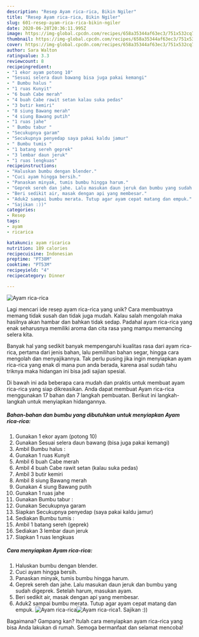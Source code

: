 ```yaml
---
description: "Resep Ayam rica-rica, Bikin Ngiler"
title: "Resep Ayam rica-rica, Bikin Ngiler"
slug: 601-resep-ayam-rica-rica-bikin-ngiler
date: 2020-06-28T20:36:11.995Z
image: https://img-global.cpcdn.com/recipes/658a35344af63ec3/751x532cq70/ayam-rica-rica-foto-resep-utama.jpg
thumbnail: https://img-global.cpcdn.com/recipes/658a35344af63ec3/751x532cq70/ayam-rica-rica-foto-resep-utama.jpg
cover: https://img-global.cpcdn.com/recipes/658a35344af63ec3/751x532cq70/ayam-rica-rica-foto-resep-utama.jpg
author: Sara Walton
ratingvalue: 3.3
reviewcount: 8
recipeingredient:
- "1 ekor ayam potong 10"
- "Sesuai selera daun bawang bisa juga pakai kemangi"
- " Bumbu halus "
- "1 ruas Kunyit"
- "6 buah Cabe merah"
- "4 buah Cabe rawit setan kalau suka pedas"
- "3 butir kemiri"
- "8 siung Bawang merah"
- "4 siung Bawang putih"
- "1 ruas jahe"
- " Bumbu tabur "
- "Secukupnya garam"
- "Secukupnya penyedap saya pakai kaldu jamur"
- " Bumbu tumis "
- "1 batang sereh geprek"
- "3 lembar daun jeruk"
- "1 ruas lengkuas"
recipeinstructions:
- "Haluskan bumbu dengan blender."
- "Cuci ayam hingga bersih."
- "Panaskan minyak, tumis bumbu hingga harum."
- "Geprek sereh dan jahe. Lalu masukan daun jeruk dan bumbu yang sudah digeprek. Setelah harum, masukan ayam."
- "Beri sedikit air, masak dengan api yang membesar."
- "Aduk2 sampai bumbu merata. Tutup agar ayam cepat matang dan empuk."
- "Sajikan :))"
categories:
- Resep
tags:
- ayam
- ricarica

katakunci: ayam ricarica 
nutrition: 189 calories
recipecuisine: Indonesian
preptime: "PT38M"
cooktime: "PT53M"
recipeyield: "4"
recipecategory: Dinner

---
```



![Ayam rica-rica](https://img-global.cpcdn.com/recipes/658a35344af63ec3/751x532cq70/ayam-rica-rica-foto-resep-utama.jpg)

Lagi mencari ide resep ayam rica-rica yang unik? Cara membuatnya memang tidak susah dan tidak juga mudah. Kalau salah mengolah maka hasilnya akan hambar dan bahkan tidak sedap. Padahal ayam rica-rica yang enak seharusnya memiliki aroma dan cita rasa yang mampu memancing selera kita.

Banyak hal yang sedikit banyak mempengaruhi kualitas rasa dari ayam rica-rica, pertama dari jenis bahan, lalu pemilihan bahan segar, hingga cara mengolah dan menyajikannya. Tak perlu pusing jika ingin menyiapkan ayam rica-rica yang enak di mana pun anda berada, karena asal sudah tahu triknya maka hidangan ini bisa jadi sajian spesial.




Di bawah ini ada beberapa cara mudah dan praktis untuk membuat ayam rica-rica yang siap dikreasikan. Anda dapat membuat Ayam rica-rica menggunakan 17 bahan dan 7 langkah pembuatan. Berikut ini langkah-langkah untuk menyiapkan hidangannya.

<!--inarticleads1-->

##### Bahan-bahan dan bumbu yang dibutuhkan untuk menyiapkan Ayam rica-rica:

1. Gunakan 1 ekor ayam (potong 10)
1. Gunakan Sesuai selera daun bawang (bisa juga pakai kemangi)
1. Ambil  Bumbu halus :
1. Gunakan 1 ruas Kunyit
1. Ambil 6 buah Cabe merah
1. Ambil 4 buah Cabe rawit setan (kalau suka pedas)
1. Ambil 3 butir kemiri
1. Ambil 8 siung Bawang merah
1. Gunakan 4 siung Bawang putih
1. Gunakan 1 ruas jahe
1. Gunakan  Bumbu tabur :
1. Gunakan Secukupnya garam
1. Siapkan Secukupnya penyedap (saya pakai kaldu jamur)
1. Sediakan  Bumbu tumis :
1. Ambil 1 batang sereh (geprek)
1. Sediakan 3 lembar daun jeruk
1. Siapkan 1 ruas lengkuas




<!--inarticleads2-->

##### Cara menyiapkan Ayam rica-rica:

1. Haluskan bumbu dengan blender.
1. Cuci ayam hingga bersih.
1. Panaskan minyak, tumis bumbu hingga harum.
1. Geprek sereh dan jahe. Lalu masukan daun jeruk dan bumbu yang sudah digeprek. Setelah harum, masukan ayam.
1. Beri sedikit air, masak dengan api yang membesar.
1. Aduk2 sampai bumbu merata. Tutup agar ayam cepat matang dan empuk.
<img src="//assets-global.cpcdn.com/assets/icons/button_play-2c75c40dde080a61004c1f40b05d8f140eaff45d7e9e6481dc71c63d2e7c4909.png" alt="Ayam rica-rica"><img src="//assets-global.cpcdn.com/assets/icons/button_play-2c75c40dde080a61004c1f40b05d8f140eaff45d7e9e6481dc71c63d2e7c4909.png" alt="Ayam rica-rica">1. Sajikan :))




Bagaimana? Gampang kan? Itulah cara menyiapkan ayam rica-rica yang bisa Anda lakukan di rumah. Semoga bermanfaat dan selamat mencoba!
